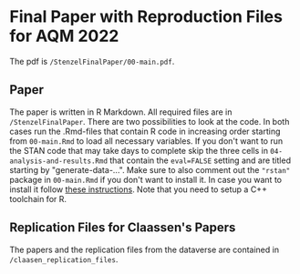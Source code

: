 # Final Paper with Reproduction Files for AQM 2022

The pdf is ``/StenzelFinalPaper/00-main.pdf``.

## Paper

The paper is written in R Markdown. All required files are in ``/StenzelFinalPaper``.
There are two possibilities to look at the code. In both cases run the .Rmd-files that contain R code in increasing order starting from ``00-main.Rmd`` to load all necessary variables. If you don't want to run the STAN code that may take days to complete skip the three cells in ``04-analysis-and-results.Rmd`` that contain the ``eval=FALSE`` setting and are titled starting by "generate-data-...". Make sure to also comment out the ``"rstan"`` package in ``00-main.Rmd`` if you don't want to install it. In case you want to install it follow [these instructions](https://github.com/stan-dev/rstan/wiki/RStan-Getting-Started). Note that you need to setup a C++ toolchain for R.

## Replication Files for Claassen's Papers

The papers and the replication files from the dataverse are contained in ``/claasen_replication_files``.


